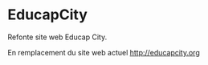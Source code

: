 # EducapCity
Refonte site web Educap City.

En remplacement du site web actuel http://educapcity.org
